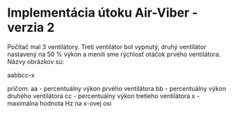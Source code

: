 # Implementácia útoku Air-Viber - verzia 2

Počítač mal 3 ventilátory. Tretí ventilátor bol vypnutý, druhý ventilátor nastavený na 50 % výkon a menili sme rýchlosť otáčok prvého ventilátora.
Názvy obrázkov sú:

aabbcc-x

pričom:
aa - percentuálny výkon prvého ventilátora
bb - percentuálny výkon druhého ventilátora
cc - percentuálny výkon tretieho ventilátora
x - maximálna hodnota Hz na x-ovej osi
